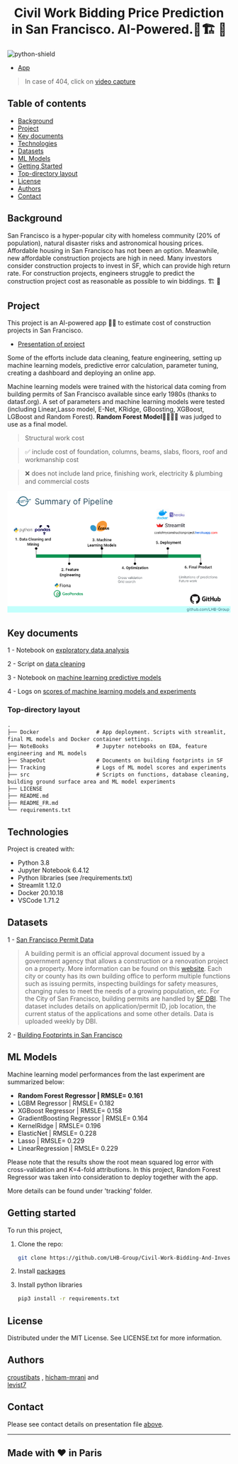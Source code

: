 <h1 align="center"> Civil Work Bidding Price Prediction in San Francisco. AI-Powered.🌉🏗️ 💸</h1>

![python-shield](https://forthebadge.com/images/badges/made-with-python.svg)

* [App](https://costofmyconstructionproject.herokuapp.com/)
> In case of 404, click on [video capture](https://drive.google.com/file/d/13Y7McHQZtmEVhrX_G1Ukog_OVayNIo4P/view?usp=sharing)

## Table of contents
* [Background](#background)
* [Project](#project)
* [Key documents](#key-documents)
* [Technologies](#technologies)
* [Datasets](#datasets)
* [ML Models](#mlmodels)
* [Getting Started](#getting-started)
* [Top-directory layout](#top-directory-layout)
* [License](#license)
* [Authors](#authors)
* [Contact](#contact)

## Background

San Francisco is a hyper-popular city with homeless community (20% of population), natural disaster risks and astronomical housing prices. Affordable housing in San Francisco has not been an option. Meanwhile, new affordable construction projects are high in need. Many investors consider construction projects to invest in SF, which can provide high return rate. For construction projects, engineers struggle to predict the construction project cost as reasonable as possible to win biddings. 🏗️ 💸

## Project

This project is an AI-powered app 🧠🤖 to estimate cost of construction projects in San Francisco. 

* [Presentation of project](https://docs.google.com/presentation/d/1uWvuKxi8LZJN_XV6F3pEtfRy1y2JgECC/edit?usp=sharing&ouid=117915938711430623839&rtpof=true&sd=true)

Some of the efforts include data cleaning, feature engineering, setting up machine learning models, predictive error calculation, parameter tuning, creating a dashboard and deploying an online app. 

Machine learning models were trained with the historical data coming from building permits of San Francisco available
since early 1980s (thanks to datasf.org). A set of parameters and machine learning models were tested (including Linear,Lasso model, E-Net, KRidge, GBoosting, XGBoost, LGBoost and Random Forest). **Random Forest Model**🌲🌳🌲🌳 was judged to use as a final model.

> Structural work cost 

> ✅ include cost of foundation, columns, beams, slabs, floors, roof and workmanship cost

> ❌ does not include land price, finishing work, electricity & plumbing and commercial costs

![pipeline](https://github.com/LHB-Group/Civil-Work-Bidding-And-Investment-Helper/blob/0b9bc8a0add95aa4bfb8555bd3746303d31c0cf0/.img_pipeline.PNG)

## Key documents
	
1 - Notebook on [exploratory data analysis](https://github.com/LHB-Group/Civil-Work-Bidding-And-Investment-Helper/blob/Master/NoteBooks/Exploratory_Data_Analysis.ipynb)

2 - Script on [data cleaning](https://github.com/LHB-Group/Civil-Work-Bidding-And-Investment-Helper/blob/Master/src/building_permits.py) 

3 - Notebook on [machine learning predictive models](https://github.com/LHB-Group/Civil-Work-Bidding-And-Investment-Helper/blob/Master/NoteBooks/predictive_models.ipynb)

4 - Logs on [scores of machine learning models and experiments](https://github.com/LHB-Group/Civil-Work-Bidding-And-Investment-Helper/blob/Master/Tracking/exp_logs.csv)

### Top-directory layout

    .
    ├── Docker                  # App deployment. Scripts with streamlit, final ML models and Docker container settings.
    ├── NoteBooks               # Jupyter notebooks on EDA, feature engineering and ML models
    ├── ShapeOut                # Documents on building footprints in SF
    ├── Tracking                # Logs of ML model scores and experiments
    ├── src                     # Scripts on functions, database cleaning, building ground surface area and ML model experiments 
    ├── LICENSE
    ├── README.md 
	├── README_FR.md
    └── requirements.txt

## Technologies
Project is created with:
* Python 3.8
* Jupyter Notebook 6.4.12
* Python libraries (see /requirements.txt)
* Streamlit 1.12.0
* Docker 20.10.18
* VSCode 1.71.2

## Datasets
1 - [San Francisco Permit Data](https://data.sfgov.org/Housing-and-Buildings/Building-Permits/i98e-djp9/data)

> A building permit is an official approval document issued by a government agency that allows a construction or a renovation project on a property. More information can be found on this [website](https://www.thespruce.com/what-is-a-building-permit-1398344). Each city or county has its own building office to perform multiple functions such as issuing permits, inspecting buildings for safety measures, changing rules to meet the needs of a growing population, etc. For the City of San Francisco, building permits are handled by [SF DBI](www.sfdbi.org/). The dataset includes details on application/permit ID, job location, the current status of the applications and some other details. Data is uploaded weekly by DBI.

2 - [Building Footprints in San Francisco](https://data.sfgov.org/Housing-and-Buildings/Building-Footprints-File-Geodatabase-Format-/asx6-3trm)

## ML Models

Machine learning model performances from the last experiment are summarized below:  

* **Random Forest Regressor	| RMSLE= 0.161**    
* LGBM Regressor		| RMSLE= 0.182  
* XGBoost Regressor		| RMSLE= 0.158  
* GradientBoosting Regressor	| RMSLE= 0.164  
* KernelRidge			| RMSLE= 0.196
* ElasticNet			| RMSLE= 0.228
* Lasso 			| RMSLE= 0.229  
* LinearRegression 		| RMSLE= 0.229  

Please note that the results show the root mean squared log error with cross-validation and K=4-fold attributions.
In this project, Random Forest Regressor was taken into consideration to deploy together with the app.  

More details can be found under 'tracking' folder.  


## Getting started

To run this project, 
1. Clone the repo:
   ```sh
   git clone https://github.com/LHB-Group/Civil-Work-Bidding-And-Investment-Helper.git
   ```
2. Install [packages](#technologies)

3. Install python libraries
   ```sh
   pip3 install -r requirements.txt
   ```
## License

Distributed under the MIT License. See LICENSE.txt for more information.

## Authors

[croustibats](https://github.com/croustibats) ,
[hicham-mrani](https://github.com/hicham-mrani) and 	
[levist7](https://github.com/levist7)

## Contact

Please see contact details on presentation file [above](#project).

---
Made with ❤️ in Paris
---
